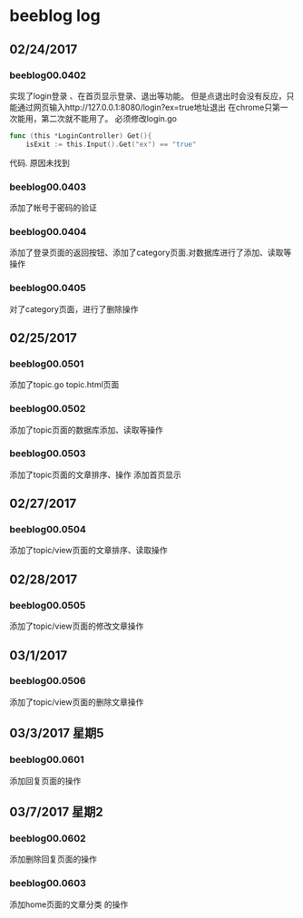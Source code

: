 
# beeblog  log
## 02/24/2017
### beeblog00.0402
实现了login登录 、在首页显示登录、退出等功能。
但是点退出时会没有反应，只能通过网页输入http://127.0.0.1:8080/login?ex=true地址退出
在chrome只第一次能用，第二次就不能用了。
必须修改login.go
``` go
func (this *LoginController) Get(){
	isExit := this.Input().Get("ex") == "true"
```
代码.
原因未找到
### beeblog00.0403
添加了帐号于密码的验证
### beeblog00.0404
添加了登录页面的返回按钮、添加了category页面.对数据库进行了添加、读取等操作
### beeblog00.0405
对了category页面，进行了删除操作
## 02/25/2017
### beeblog00.0501
添加了topic.go topic.html页面
### beeblog00.0502
添加了topic页面的数据库添加、读取等操作
### beeblog00.0503
添加了topic页面的文章排序、操作
添加首页显示
## 02/27/2017
### beeblog00.0504
添加了topic/view页面的文章排序、读取操作
## 02/28/2017
### beeblog00.0505
添加了topic/view页面的修改文章操作

## 03/1/2017
### beeblog00.0506
添加了topic/view页面的删除文章操作

## 03/3/2017 星期5
### beeblog00.0601
添加回复页面的操作 

## 03/7/2017 星期2
### beeblog00.0602
添加删除回复页面的操作 

### beeblog00.0603
添加home页面的文章分类 的操作 